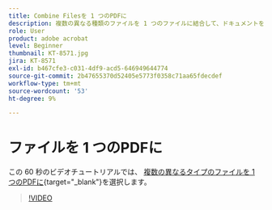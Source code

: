 ```yaml
---
title: Combine Filesを 1 つのPDFに
description: 複数の異なる種類のファイルを 1 つのファイルに結合して、ドキュメントをすばやくPDF
role: User
product: adobe acrobat
level: Beginner
thumbnail: KT-8571.jpg
jira: KT-8571
exl-id: b467cfe3-c031-4df9-acd5-646949644774
source-git-commit: 2b47655370d52405e5773f0358c71aa65fdecdef
workflow-type: tm+mt
source-wordcount: '53'
ht-degree: 9%

---
```


# ファイルを 1 つのPDFに

この 60 秒のビデオチュートリアルでは、 [複数の異なるタイプのファイルを 1 つのPDFに](https://www.adobe.com/jp/acrobat/online/merge-pdf.html){target="_blank"}を選択します。

>[!VIDEO](https://video.tv.adobe.com/v/336361?quality=12&learn=on&hidetitle=true)
